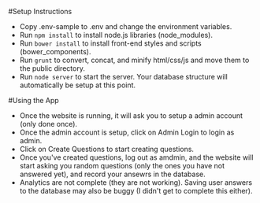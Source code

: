 #Setup Instructions
* Copy .env-sample to .env and change the environment variables.
* Run `npm install` to install node.js libraries (node_modules).
* Run `bower install` to install front-end styles and scripts (bower_components).
* Run `grunt` to convert, concat, and minify html/css/js and move them to the public directory.
* Run `node server` to start the server. Your database structure will automatically be setup at this point.

#Using the App
* Once the website is running, it will ask you to setup a admin account (only done once).
* Once the admin account is setup, click on Admin Login to login as admin.
* Click on Create Questions to start creating questions.
* Once you've created questions, log out as amdmin, and the website will start asking you random questions (only the ones you have not answered yet), and record your ansewrs in the database.
* Analytics are not complete (they are not working). Saving user answers to the database may also be buggy (I didn't get to complete this either).
